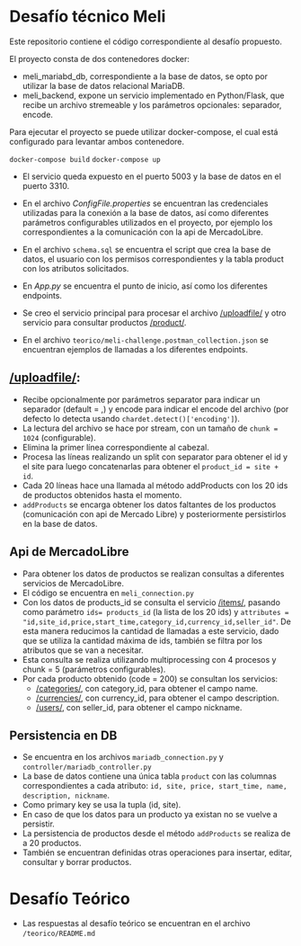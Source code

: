 # Desafío técnico Meli
Este repositorio contiene el código correspondiente al desafío propuesto.

El proyecto consta de dos contenedores docker:
- meli_mariabd_db, correspondiente a la base de datos, se opto por utilizar la base de datos relacional MariaDB.
- meli_backend, expone un servicio implementado en Python/Flask, que recibe un archivo stremeable y los parámetros opcionales: separador, encode.

Para ejecutar el proyecto se puede utilizar docker-compose, el cual está configurado para levantar ambos contenedore.

`docker-compose build`
`docker-compose up`

- El servicio queda expuesto en el puerto 5003 y la base de datos en el puerto 3310.
- En el archivo _ConfigFile.properties_ se encuentran las credenciales utilizadas para la conexión a la base de datos, así como diferentes parámetros configurables utilizados en el proyecto, por ejemplo los correspondientes a la comunicación con la api de MercadoLibre.
- En el archivo `schema.sql` se encuentra el script que crea la base de datos, el usuario con los permisos correspondientes y la tabla product con los atributos solicitados.

- En _App.py_ se encuentra el punto de inicio, así como los diferentes endpoints.
- Se creo el servicio principal para procesar el archivo [/uploadfile/](http://localhost:5003/uploadfile/) y otro servicio para consultar productos [/product/](http://localhost:5003/product/). 
- En el archivo `teorico/meli-challenge.postman_collection.json` se encuentran ejemplos de llamadas a los diferentes endpoints.

## [/uploadfile/](http://localhost:5003/uploadfile/):
- Recibe opcionalmente por parámetros separator para indicar un separador (default = ,) y encode para indicar el encode del archivo (por defecto lo detecta usando `chardet.detect()['encoding']`).
- La lectura del archivo se hace por stream, con un tamaño de `chunk = 1024` (configurable).
- Elimina la primer línea correspondiente al cabezal.
- Procesa las líneas realizando un split con separator para obtener el id y el site para luego concatenarlas para obtener el `product_id = site + id`.
- Cada 20 líneas hace una llamada al método addProducts con los 20 ids de productos obtenidos hasta el momento.
- `addProducts` se encarga obtener los datos faltantes de los productos (comunicación con api de Mercado Libre) y posteriormente persistirlos en la base de datos.

## Api de MercadoLibre
* Para obtener los datos de productos se realizan consultas a diferentes servicios de MercadoLibre.
* El código se encuentra en `meli_connection.py`
* Con los datos de products_id se consulta el servicio [/items/](https://api.mercadolibre.com/items/), pasando como parámetro `ids= products_id` (la lista de los 20 ids) y `attributes =  "id,site_id,price,start_time,category_id,currency_id,seller_id"`. De esta manera reducimos la cantidad de llamadas a este servicio, dado que se utiliza la cantidad máxima de ids, también se filtra por los atributos que se van a necesitar.
* Esta consulta se realiza utilizando multiprocessing con 4 procesos y chunk = 5 (parámetros configurables).
* Por cada producto obtenido (code = 200) se consultan los servicios:
  * [/categories/](https://api.mercadolibre.com/categories/), con category_id, para obtener el campo name.
  * [/currencies/](https://api.mercadolibre.com/currencies/), con currency_id, para obtener el campo description.
  * [/users/](https://api.mercadolibre.com/users/), con seller_id, para obtener el campo nickname.

## Persistencia en DB
- Se encuentra en los archivos `mariadb_connection.py` y `controller/mariadb_controller.py`
- La base de datos contiene una única tabla `product` con las columnas correspondientes a cada atributo: `id, site, price, start_time, name, description, nickname`.
- Como primary key se usa la tupla (id, site).
- En caso de que los datos para un producto ya existan no se vuelve a persistir.
- La persistencia de productos desde el método `addProducts` se realiza de a 20 productos.
- También se encuentran definidas otras operaciones para insertar, editar, consultar y borrar productos.

# Desafío Teórico
- Las respuestas al desafío teórico se encuentran en el archivo `/teorico/README.md` 

 





